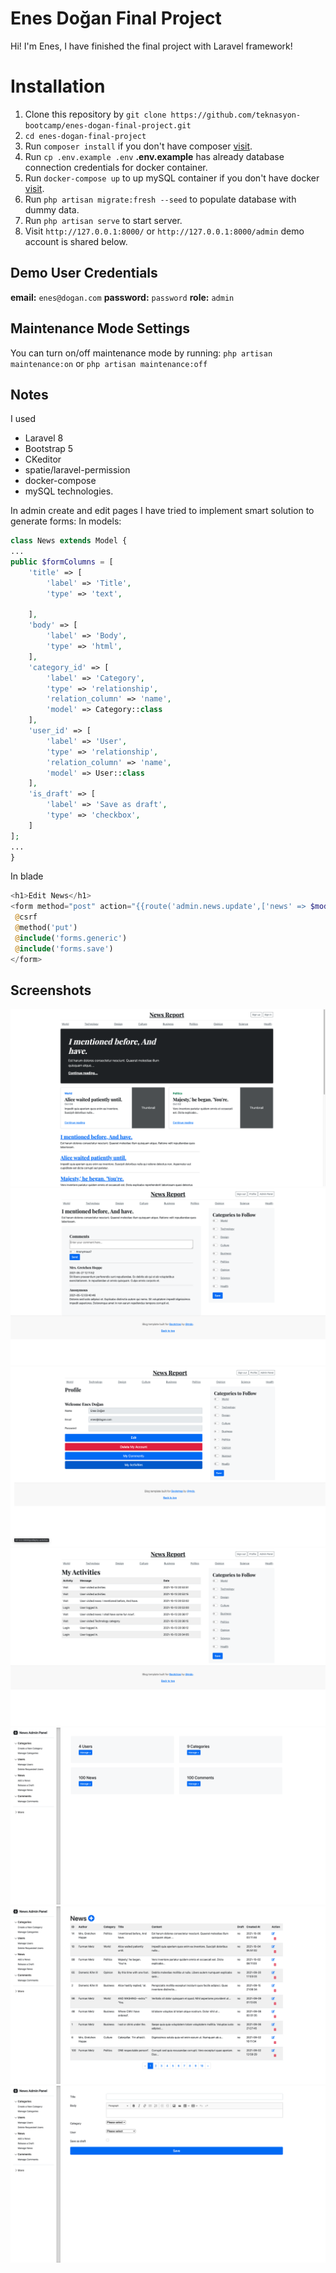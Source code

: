 # Enes Doğan Final Project

Hi! I'm Enes, I have finished the final project with Laravel framework!


# Installation

1.  Clone this repository by `git clone https://github.com/teknasyon-bootcamp/enes-dogan-final-project.git`
2. `cd enes-dogan-final-project`
3. Run `composer install` if you don't have composer [visit](https://getcomposer.org/).
4. Run `cp .env.example .env` **.env.example** has already database connection credentials for docker container.
5. Run `docker-compose up` to up mySQL container if you don't have docker [visit](https://www.docker.com/).
6. Run `php artisan migrate:fresh --seed` to populate database with dummy data.
7. Run `php artisan serve` to start server.
8. Visit `http://127.0.0.1:8000/` or `http://127.0.0.1:8000/admin` demo account is shared below.

## Demo User Credentials

**email:** `enes@dogan.com`
**password:** `password`
**role:** `admin`

## Maintenance Mode Settings
You can turn on/off maintenance mode by running:
`php artisan maintenance:on` or
 `php artisan maintenance:off`

## Notes
I used 
- Laravel 8
- Bootstrap 5
- CKeditor
- spatie/laravel-permission
- docker-compose
- mySQL
technologies.

In admin create and edit pages I have tried to implement smart solution to generate forms:
In models:
```php
class News extends Model {
...
public $formColumns = [
    'title' => [
        'label' => 'Title',
        'type' => 'text',

    ],
    'body' => [
        'label' => 'Body',
        'type' => 'html',
    ],
    'category_id' => [
        'label' => 'Category',
        'type' => 'relationship',
        'relation_column' => 'name',
        'model' => Category::class
    ],
    'user_id' => [
        'label' => 'User',
        'type' => 'relationship',
        'relation_column' => 'name',
        'model' => User::class
    ],
    'is_draft' => [
        'label' => 'Save as draft',
        'type' => 'checkbox',
    ]
];
...
}
```
In blade
```php
<h1>Edit News</h1>  
<form method="post" action="{{route('admin.news.update',['news' => $model->id])}}">  
 @csrf  
 @method('put')  
 @include('forms.generic')  
 @include('forms.save')  
</form>
```

## Screenshots
![home](/images/home.png)
![news-detail](/images/news-detail.png)
![profile](/images/profile.png)
![activities](/images/activities.png)
![admin-panel](/images/admin-panel.png)
![news-list](/images/news-list.png)
![create-news](/images/create-news.png)

